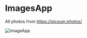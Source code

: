 # ImagesApp
All photos from https://picsum.photos/

![imageApp](https://user-images.githubusercontent.com/30910230/63871674-01f3b580-c9c5-11e9-865a-66012b3bf59c.gif)

